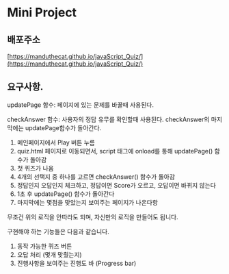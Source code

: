 # Mini Project
## 배포주소
[https://manduthecat.github.io/javaScript_Quiz/](https://manduthecat.github.io/javaScript_Quiz/)
## 요구사항.

updatePage 함수: 페이지에 있는 문제를 바꿀때 사용된다.

checkAnswer 함수: 사용자의 정답 유무를 확인할때 사용된다. checkAnswer의 마지막에는 updatePage함수가 돌아간다.

1. 메인페이지에서 Play 버튼 누름
2. quiz.html 페이지로 이동되면서, script 태그에 onload를 통해 updatePage() 함수가 돌아감
3. 첫 퀴즈가 나옴
4. 4개의 선택지 중 하나를 고르면 checkAnswer() 함수가 돌아감
5. 정답인지 오답인지 체크하고, 정답이면 Score가 오르고, 오답이면 바뀌지 않는다
6. 1초 후 updatePage() 함수가 돌아간다
7. 마지막에는 몇점을 맞았는지 보여주는 페이지가 나온다항

무조건 위의 로직을 안따라도 되며, 자신만의 로직을 만들어도 됩니다.

구현해야 하는 기능들은 다음과 같습니다.

1. 동작 가능한 퀴즈 버튼
2. 오답 처리 (몇개 맞췄는지)
3. 진행사항을 보여주는 진행도 바 (Progress bar)

